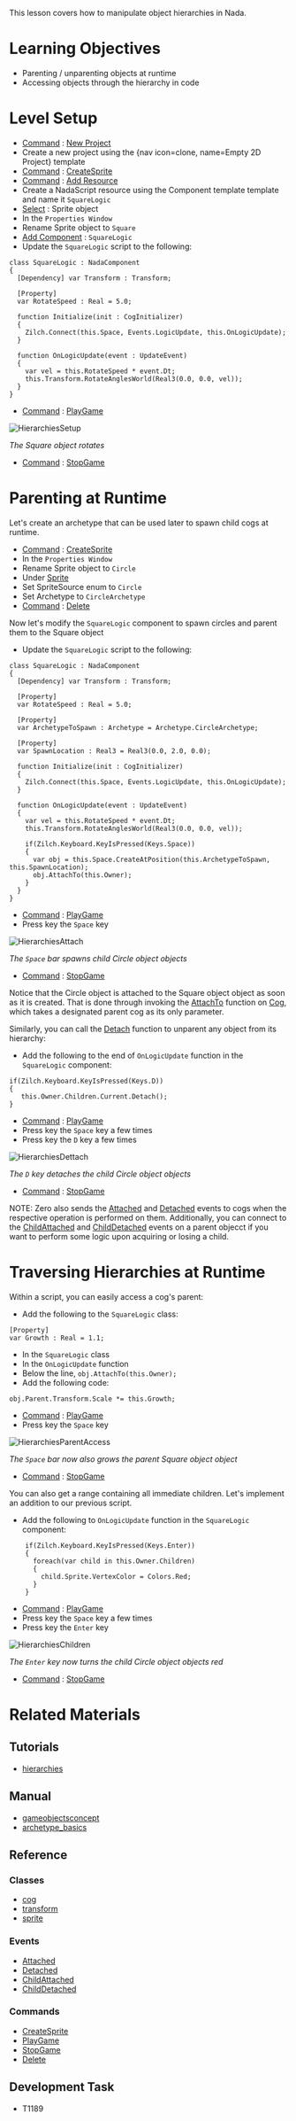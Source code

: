 This lesson covers how to manipulate object hierarchies in Nada.


 #  Learning Objectives


- Parenting / unparenting objects at runtime
- Accessing objects through the hierarchy in code


 #  Level Setup


- [ Command](https://github.com/ZilchEngine/ZilchDocs/blob/master/zilch_editor_documentation/zeromanual/editor/editorcommands/commands.markdown) : [ New Project](https://github.com/ZilchEngine/ZilchDocs/blob/master/code_reference/command_reference.markdown#newproject)
 - Create a new project using the {nav icon=clone, name=Empty 2D Project} template
- [ Command](https://github.com/ZilchEngine/ZilchDocs/blob/master/zilch_editor_documentation/zeromanual/editor/editorcommands/commands.markdown) : [CreateSprite](https://github.com/ZilchEngine/ZilchDocs/blob/master/code_reference/command_reference.markdown#createsprite)
- [ Command](https://github.com/ZilchEngine/ZilchDocs/blob/master/zilch_editor_documentation/zeromanual/editor/editorcommands/commands.markdown) : [Add Resource](https://github.com/ZilchEngine/ZilchDocs/blob/master/code_reference/command_reference.markdown#add)
 - Create a NadaScript resource using the Component template template and name it `SquareLogic`
- [Select](https://github.com/ZilchEngine/ZilchDocs/blob/master/zilch_editor_documentation/zeromanual/editor/editorcommands/selectobject.markdown) : Sprite object
- In the `Properties Window`
 - Rename Sprite object to `Square`
 - [Add Component](https://github.com/ZilchEngine/ZilchDocs/blob/master/zilch_editor_documentation/zeromanual/editor/addremovecomponent.markdown) : `SquareLogic`
- Update the `SquareLogic` script to the following:
```lang=csharp, name="SquareLogic"
class SquareLogic : NadaComponent
{
  [Dependency] var Transform : Transform;
  
  [Property]
  var RotateSpeed : Real = 5.0;
  
  function Initialize(init : CogInitializer)
  {
    Zilch.Connect(this.Space, Events.LogicUpdate, this.OnLogicUpdate);
  }

  function OnLogicUpdate(event : UpdateEvent)
  {
    var vel = this.RotateSpeed * event.Dt;
    this.Transform.RotateAnglesWorld(Real3(0.0, 0.0, vel));
  }
}
```

- [ Command](https://github.com/ZilchEngine/ZilchDocs/blob/master/zilch_editor_documentation/zeromanual/editor/editorcommands/commands.markdown) : [ PlayGame](https://github.com/ZilchEngine/ZilchDocs/blob/master/code_reference/command_reference.markdown#playgame)



![HierarchiesSetup](https://raw.githubusercontent.com/ZilchEngine/ZilchFiles/master/doc_files/96155.gif)


*The Square object rotates*


- [ Command](https://github.com/ZilchEngine/ZilchDocs/blob/master/zilch_editor_documentation/zeromanual/editor/editorcommands/commands.markdown) : [ StopGame](https://github.com/ZilchEngine/ZilchDocs/blob/master/code_reference/command_reference.markdown#stopgame)


 #  Parenting at Runtime


Let's create an archetype that can be used later to spawn child cogs at runtime.

- [ Command](https://github.com/ZilchEngine/ZilchDocs/blob/master/zilch_editor_documentation/zeromanual/editor/editorcommands/commands.markdown) : [CreateSprite](https://github.com/ZilchEngine/ZilchDocs/blob/master/code_reference/command_reference.markdown#createsprite)
- In the `Properties Window`
 - Rename Sprite object to `Circle`
 - Under [Sprite](https://github.com/ZilchEngine/ZilchDocs/blob/master/code_reference/class_reference/sprite.markdown)
  - Set SpriteSource enum to `Circle`
 - Set Archetype  to `CircleArchetype`
- [ Command](https://github.com/ZilchEngine/ZilchDocs/blob/master/zilch_editor_documentation/zeromanual/editor/editorcommands/commands.markdown) : [Delete](https://github.com/ZilchEngine/ZilchDocs/blob/master/code_reference/command_reference.markdown#delete)

Now let's modify the `SquareLogic` component to spawn circles and parent them to the Square object

- Update the `SquareLogic` script to the following:

```lang=csharp, name=Square Logic
class SquareLogic : NadaComponent
{
  [Dependency] var Transform : Transform;

  [Property]
  var RotateSpeed : Real = 5.0;
  
  [Property]
  var ArchetypeToSpawn : Archetype = Archetype.CircleArchetype;
  
  [Property]
  var SpawnLocation : Real3 = Real3(0.0, 2.0, 0.0);
  
  function Initialize(init : CogInitializer)
  {
    Zilch.Connect(this.Space, Events.LogicUpdate, this.OnLogicUpdate);
  }

  function OnLogicUpdate(event : UpdateEvent)
  {
    var vel = this.RotateSpeed * event.Dt;
    this.Transform.RotateAnglesWorld(Real3(0.0, 0.0, vel));
    
    if(Zilch.Keyboard.KeyIsPressed(Keys.Space))
    {
      var obj = this.Space.CreateAtPosition(this.ArchetypeToSpawn, this.SpawnLocation);
      obj.AttachTo(this.Owner);
    }
  }
}
```

- [ Command](https://github.com/ZilchEngine/ZilchDocs/blob/master/zilch_editor_documentation/zeromanual/editor/editorcommands/commands.markdown) : [ PlayGame](https://github.com/ZilchEngine/ZilchDocs/blob/master/code_reference/command_reference.markdown#playgame)
 - Press key the `Space` key



![HierarchiesAttach](https://raw.githubusercontent.com/ZilchEngine/ZilchFiles/master/doc_files/96165.gif)


*The `Space` bar spawns child Circle object objects*


- [ Command](https://github.com/ZilchEngine/ZilchDocs/blob/master/zilch_editor_documentation/zeromanual/editor/editorcommands/commands.markdown) : [ StopGame](https://github.com/ZilchEngine/ZilchDocs/blob/master/code_reference/command_reference.markdown#stopgame)

Notice that the Circle object is attached to the Square object object as soon as it is created. That is done through invoking the [AttachTo](https://github.com/ZilchEngine/ZilchDocs/blob/master/code_reference/class_reference/cog.markdown#attachto-zero-engine-doc) function on [ Cog](https://github.com/ZilchEngine/ZilchDocs/blob/master/code_reference/class_reference/cog.markdown), which takes a designated parent cog as its only parameter.

Similarly, you can call the [Detach](https://github.com/ZilchEngine/ZilchDocs/blob/master/code_reference/class_reference/cog.markdown#detach-void) function to unparent any object from its hierarchy:

- Add the following to the end of `OnLogicUpdate` function in the `SquareLogic` component:

```lang=csharp, name=Detaching
if(Zilch.Keyboard.KeyIsPressed(Keys.D))
{
   this.Owner.Children.Current.Detach();
}
```

- [ Command](https://github.com/ZilchEngine/ZilchDocs/blob/master/zilch_editor_documentation/zeromanual/editor/editorcommands/commands.markdown) : [ PlayGame](https://github.com/ZilchEngine/ZilchDocs/blob/master/code_reference/command_reference.markdown#playgame)
 - Press key the `Space` key a few times
 - Press key the `D` key a few times



![HierarchiesDettach](https://raw.githubusercontent.com/ZilchEngine/ZilchFiles/master/doc_files/96252.gif)


*The `D` key detaches the child Circle object objects*


- [ Command](https://github.com/ZilchEngine/ZilchDocs/blob/master/zilch_editor_documentation/zeromanual/editor/editorcommands/commands.markdown) : [ StopGame](https://github.com/ZilchEngine/ZilchDocs/blob/master/code_reference/command_reference.markdown#stopgame)

NOTE: Zero also sends the [ Attached](https://github.com/ZilchEngine/ZilchDocs/blob/master/code_reference/event_reference.markdown#attached) and [ Detached](https://github.com/ZilchEngine/ZilchDocs/blob/master/code_reference/event_reference.markdown#detached) events to cogs when the respective operation is performed on them. Additionally, you can connect to the [ ChildAttached](https://github.com/ZilchEngine/ZilchDocs/blob/master/code_reference/event_reference.markdown#childattached) and [ ChildDetached](https://github.com/ZilchEngine/ZilchDocs/blob/master/code_reference/event_reference.markdown#childdetached) events on a parent objecct if you want to perform some logic upon acquiring or losing a child.


 #  Traversing Hierarchies at Runtime


Within a script, you can easily access a cog's parent:

- Add the following to the `SquareLogic` class:

```lang=csharp, name=Growth Property
[Property]
var Growth : Real = 1.1;
```

- In the `SquareLogic` class
 - In the `OnLogicUpdate` function
  - Below the line, `obj.AttachTo(this.Owner);`
   - Add the following code:

```lang=csharp, name=Accessing Parent
obj.Parent.Transform.Scale *= this.Growth;
```

- [ Command](https://github.com/ZilchEngine/ZilchDocs/blob/master/zilch_editor_documentation/zeromanual/editor/editorcommands/commands.markdown) : [ PlayGame](https://github.com/ZilchEngine/ZilchDocs/blob/master/code_reference/command_reference.markdown#playgame)
 - Press key the `Space` key



![HierarchiesParentAccess](https://raw.githubusercontent.com/ZilchEngine/ZilchFiles/master/doc_files/96244.gif)


*The `Space` bar now also grows the parent Square object object*


- [ Command](https://github.com/ZilchEngine/ZilchDocs/blob/master/zilch_editor_documentation/zeromanual/editor/editorcommands/commands.markdown) : [ StopGame](https://github.com/ZilchEngine/ZilchDocs/blob/master/code_reference/command_reference.markdown#stopgame)

You can also get a range containing all immediate children. Let's implement an addition to our previous script.

- Add the following to `OnLogicUpdate` function in the `SquareLogic` component:

```lang=csharp, name=Accessing Children
    if(Zilch.Keyboard.KeyIsPressed(Keys.Enter))
    {
      foreach(var child in this.Owner.Children)
      {
        child.Sprite.VertexColor = Colors.Red;
      }
    }
```

- [ Command](https://github.com/ZilchEngine/ZilchDocs/blob/master/zilch_editor_documentation/zeromanual/editor/editorcommands/commands.markdown) : [ PlayGame](https://github.com/ZilchEngine/ZilchDocs/blob/master/code_reference/command_reference.markdown#playgame)
 - Press key the `Space` key a few times
 - Press key the `Enter` key



![HierarchiesChildren](https://raw.githubusercontent.com/ZilchEngine/ZilchFiles/master/doc_files/96250.gif)


*The `Enter` key now turns the child Circle object objects red*


- [ Command](https://github.com/ZilchEngine/ZilchDocs/blob/master/zilch_editor_documentation/zeromanual/editor/editorcommands/commands.markdown) : [ StopGame](https://github.com/ZilchEngine/ZilchDocs/blob/master/code_reference/command_reference.markdown#stopgame)


 #  Related Materials
 ##  Tutorials
- [hierarchies](https://github.com/ZilchEngine/ZilchDocs/blob/master/zilch_editor_documentation/tutorials/architecture/hierarchies.markdown)

 ##  Manual
- [gameobjectsconcept](https://github.com/ZilchEngine/ZilchDocs/blob/master/zilch_editor_documentation/zeromanual/architecture/cogs/gameobjectsconcept.markdown)
- [archetype_basics](https://github.com/ZilchEngine/ZilchDocs/blob/master/zilch_editor_documentation/zeromanual/architecture/archetypes/archetype_basics.markdown)

 ##  Reference
 ###  Classes
- [cog](https://github.com/ZilchEngine/ZilchDocs/blob/master/code_reference/class_reference/cog.markdown)
- [transform](https://github.com/ZilchEngine/ZilchDocs/blob/master/code_reference/class_reference/transform.markdown)
- [sprite](https://github.com/ZilchEngine/ZilchDocs/blob/master/code_reference/class_reference/sprite.markdown)

 ###  Events
- [ Attached](https://github.com/ZilchEngine/ZilchDocs/blob/master/code_reference/event_reference.markdown#attached)
- [ Detached](https://github.com/ZilchEngine/ZilchDocs/blob/master/code_reference/event_reference.markdown#detached)
- [ ChildAttached](https://github.com/ZilchEngine/ZilchDocs/blob/master/code_reference/event_reference.markdown#childattached)
- [ ChildDetached](https://github.com/ZilchEngine/ZilchDocs/blob/master/code_reference/event_reference.markdown#childdetached)

 ###  Commands
- [ CreateSprite](https://github.com/ZilchEngine/ZilchDocs/blob/master/code_reference/command_reference.markdown#createsprite)
- [ PlayGame](https://github.com/ZilchEngine/ZilchDocs/blob/master/code_reference/command_reference.markdown#playgame)
- [ StopGame](https://github.com/ZilchEngine/ZilchDocs/blob/master/code_reference/command_reference.markdown#stopgame)
- [ Delete](https://github.com/ZilchEngine/ZilchDocs/blob/master/code_reference/command_reference.markdown#delete)

 ##  Development Task
- T1189 

 